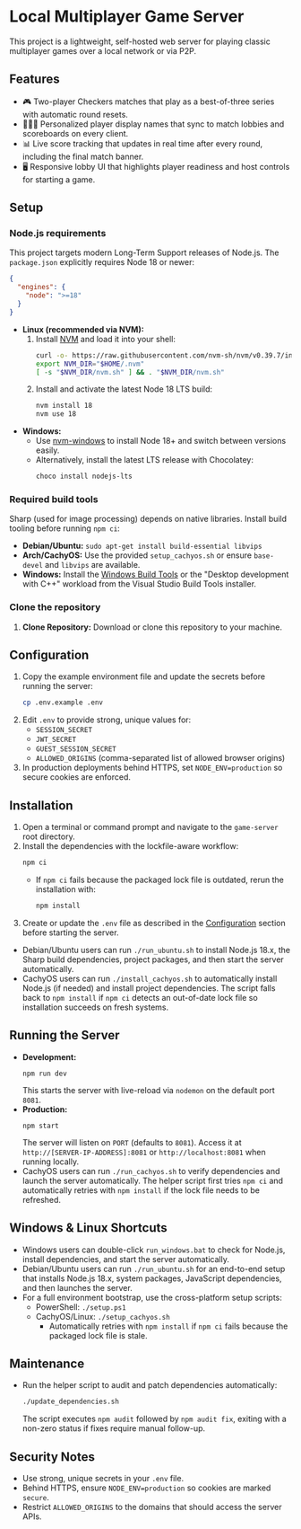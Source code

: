 # Local Multiplayer Game Server

This project is a lightweight, self-hosted web server for playing classic multiplayer games over a local network or via P2P.

## Features

- 🎮 Two-player Checkers matches that play as a best-of-three series with automatic round resets.
- 🧑‍🤝‍🧑 Personalized player display names that sync to match lobbies and scoreboards on every client.
- 📊 Live score tracking that updates in real time after every round, including the final match banner.
- 🖥️ Responsive lobby UI that highlights player readiness and host controls for starting a game.

## Setup

### Node.js requirements

This project targets modern Long-Term Support releases of Node.js. The `package.json` explicitly requires Node 18 or newer:

```json
{
  "engines": {
    "node": ">=18"
  }
}
```

- **Linux (recommended via NVM):**
  1. Install [NVM](https://github.com/nvm-sh/nvm) and load it into your shell:
     ```bash
     curl -o- https://raw.githubusercontent.com/nvm-sh/nvm/v0.39.7/install.sh | bash
     export NVM_DIR="$HOME/.nvm"
     [ -s "$NVM_DIR/nvm.sh" ] && . "$NVM_DIR/nvm.sh"
     ```
  2. Install and activate the latest Node 18 LTS build:
     ```bash
     nvm install 18
     nvm use 18
     ```
- **Windows:**
  - Use [nvm-windows](https://github.com/coreybutler/nvm-windows) to install Node 18+ and switch between versions easily.
  - Alternatively, install the latest LTS release with Chocolatey:
    ```powershell
    choco install nodejs-lts
    ```

### Required build tools

Sharp (used for image processing) depends on native libraries. Install build tooling before running `npm ci`:

- **Debian/Ubuntu:** `sudo apt-get install build-essential libvips`
- **Arch/CachyOS:** Use the provided `setup_cachyos.sh` or ensure `base-devel` and `libvips` are available.
- **Windows:** Install the [Windows Build Tools](https://github.com/felixrieseberg/windows-build-tools) or the "Desktop development with C++" workload from the Visual Studio Build Tools installer.

### Clone the repository

1.  **Clone Repository:** Download or clone this repository to your machine.

## Configuration

1. Copy the example environment file and update the secrets before running the server:
    ```bash
    cp .env.example .env
    ```
2. Edit `.env` to provide strong, unique values for:
    - `SESSION_SECRET`
    - `JWT_SECRET`
    - `GUEST_SESSION_SECRET`
    - `ALLOWED_ORIGINS` (comma-separated list of allowed browser origins)
3. In production deployments behind HTTPS, set `NODE_ENV=production` so secure cookies are enforced.

## Installation

1. Open a terminal or command prompt and navigate to the `game-server` root directory.
2. Install the dependencies with the lockfile-aware workflow:
    ```bash
    npm ci
    ```
   - If `npm ci` fails because the packaged lock file is outdated, rerun the installation with:
     ```bash
     npm install
     ```
3. Create or update the `.env` file as described in the [Configuration](#configuration) section before starting the server.

- Debian/Ubuntu users can run `./run_ubuntu.sh` to install Node.js 18.x, the Sharp build dependencies, project packages, and then start the server automatically.
- CachyOS users can run `./install_cachyos.sh` to automatically install Node.js (if needed) and install project dependencies. The script falls back to `npm install` if `npm ci` detects an out-of-date lock file so installation succeeds on fresh systems.

## Running the Server

- **Development:**
  ```
  npm run dev
  ```
  This starts the server with live-reload via `nodemon` on the default port `8081`.
- **Production:**
  ```
  npm start
  ```
  The server will listen on `PORT` (defaults to `8081`). Access it at `http://[SERVER-IP-ADDRESS]:8081` or `http://localhost:8081` when running locally.
- CachyOS users can run `./run_cachyos.sh` to verify dependencies and launch the server automatically. The helper script first tries `npm ci` and automatically retries with `npm install` if the lock file needs to be refreshed.

## Windows & Linux Shortcuts

- Windows users can double-click `run_windows.bat` to check for Node.js, install dependencies, and start the server automatically.
- Debian/Ubuntu users can run `./run_ubuntu.sh` for an end-to-end setup that installs Node.js 18.x, system packages, JavaScript dependencies, and then launches the server.
- For a full environment bootstrap, use the cross-platform setup scripts:
  - PowerShell: `./setup.ps1`
  - CachyOS/Linux: `./setup_cachyos.sh`
    - Automatically retries with `npm install` if `npm ci` fails because the packaged lock file is stale.

## Maintenance

- Run the helper script to audit and patch dependencies automatically:
  ```bash
  ./update_dependencies.sh
  ```
  The script executes `npm audit` followed by `npm audit fix`, exiting with a non-zero status if fixes require manual follow-up.

## Security Notes

- Use strong, unique secrets in your `.env` file.
- Behind HTTPS, ensure `NODE_ENV=production` so cookies are marked `secure`.
- Restrict `ALLOWED_ORIGINS` to the domains that should access the server APIs.
